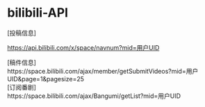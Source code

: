 # bilibili-API
[投稿信息]<br><div>https://api.bilibili.com/x/space/navnum?mid=用户UID</div>
<div>[稿件信息]<br></div>https://space.bilibili.com/ajax/member/getSubmitVideos?mid=用户UID&amp;page=1&amp;pagesize=25<div>[订阅番剧]</div>https://space.bilibili.com/ajax/Bangumi/getList?mid=用户UID
